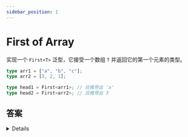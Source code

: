 ```yaml
---
sidebar_position: 1
---
```


# First of Array

实现一个 `First<T>` 泛型，它接受一个数组 `T` 并返回它的第一个元素的类型。

```ts
type arr1 = ["a", "b", "c"];
type arr2 = [3, 2, 1];

type head1 = First<arr1>; // 应推导出 'a'
type head2 = First<arr2>; // 应推导出 3
```

## 答案

<details>
```ts
type First<T extends any[]> = T extends [infer K, ...args: any[]] ? K :never 
```

:::tip
通过 `infer` 关键字推断第一个元素的类型并返回即可
:::

</details>
